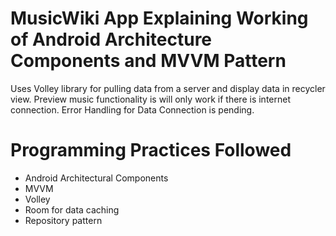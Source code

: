# MusicWiki App Explaining Working of Android Architecture Components and MVVM Pattern

Uses Volley library for pulling data from a server and display data in recycler view.
Preview music functionality is will only work if there is internet connection.
Error Handling for Data Connection is pending.


# Programming Practices Followed
- Android Architectural Components
- MVVM
- Volley
- Room for data caching
- Repository pattern

